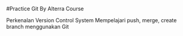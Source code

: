 #Practice Git By Alterra Course

Perkenalan Version Control System
Mempelajari push, merge, create branch menggunakan Git